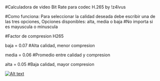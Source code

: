 #Calculadora de video Bit Rate para codec H.265 by !z4lvus

#Como funciona:
Para seleccionar la calidad deseada debe escribir una de las tres opciones,
Opciones disponibles: alta, media o baja     #No importa si es mayuscula o minuscula

#Factor de compresion H265

baja = 0.07                              #Alta calidad, menor compresion

media = 0.06                             #Promedio entre calidad y compresion

alta = 0.05                              #Baja calidad, mayor compresion

[![Alt text](https://img.youtube.com/vi/XiKHIEtQfdE/sddefault.jpg)](https://www.youtube.com/watch?v=XiKHIEtQfdE)

